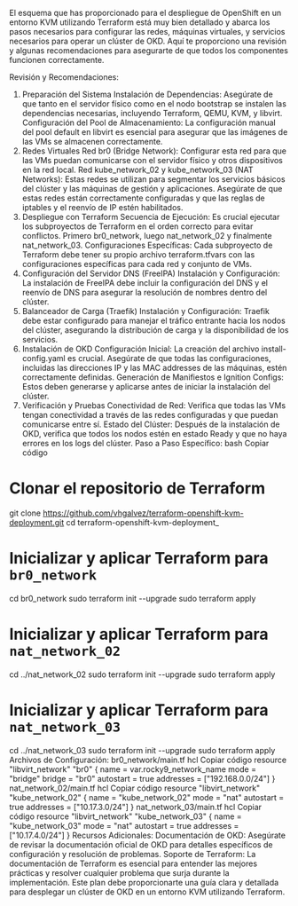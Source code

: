 El esquema que has proporcionado para el despliegue de OpenShift en un entorno KVM utilizando Terraform está muy bien detallado y abarca los pasos necesarios para configurar las redes, máquinas virtuales, y servicios necesarios para operar un clúster de OKD. Aquí te proporciono una revisión y algunas recomendaciones para asegurarte de que todos los componentes funcionen correctamente.

Revisión y Recomendaciones:
1. Preparación del Sistema
Instalación de Dependencias: Asegúrate de que tanto en el servidor físico como en el nodo bootstrap se instalen las dependencias necesarias, incluyendo Terraform, QEMU, KVM, y libvirt.
Configuración del Pool de Almacenamiento: La configuración manual del pool default en libvirt es esencial para asegurar que las imágenes de las VMs se almacenen correctamente.
2. Redes Virtuales
Red br0 (Bridge Network): Configurar esta red para que las VMs puedan comunicarse con el servidor físico y otros dispositivos en la red local.
Red kube_network_02 y kube_network_03 (NAT Networks): Estas redes se utilizan para segmentar los servicios básicos del clúster y las máquinas de gestión y aplicaciones. Asegúrate de que estas redes están correctamente configuradas y que las reglas de iptables y el reenvío de IP estén habilitados.
3. Despliegue con Terraform
Secuencia de Ejecución: Es crucial ejecutar los subproyectos de Terraform en el orden correcto para evitar conflictos. Primero br0_network, luego nat_network_02 y finalmente nat_network_03.
Configuraciones Específicas: Cada subproyecto de Terraform debe tener su propio archivo terraform.tfvars con las configuraciones específicas para cada red y conjunto de VMs.
4. Configuración del Servidor DNS (FreeIPA)
Instalación y Configuración: La instalación de FreeIPA debe incluir la configuración del DNS y el reenvío de DNS para asegurar la resolución de nombres dentro del clúster.
5. Balanceador de Carga (Traefik)
Instalación y Configuración: Traefik debe estar configurado para manejar el tráfico entrante hacia los nodos del clúster, asegurando la distribución de carga y la disponibilidad de los servicios.
6. Instalación de OKD
Configuración Inicial: La creación del archivo install-config.yaml es crucial. Asegúrate de que todas las configuraciones, incluidas las direcciones IP y las MAC addresses de las máquinas, estén correctamente definidas.
Generación de Manifiestos e Ignition Configs: Estos deben generarse y aplicarse antes de iniciar la instalación del clúster.
7. Verificación y Pruebas
Conectividad de Red: Verifica que todas las VMs tengan conectividad a través de las redes configuradas y que puedan comunicarse entre sí.
Estado del Clúster: Después de la instalación de OKD, verifica que todos los nodos estén en estado Ready y que no haya errores en los logs del clúster.
Paso a Paso Específico:
bash
Copiar código
# Clonar el repositorio de Terraform
git clone https://github.com/vhgalvez/terraform-openshift-kvm-deployment.git
cd terraform-openshift-kvm-deployment_

# Inicializar y aplicar Terraform para `br0_network`
cd br0_network
sudo terraform init --upgrade
sudo terraform apply

# Inicializar y aplicar Terraform para `nat_network_02`
cd ../nat_network_02
sudo terraform init --upgrade
sudo terraform apply

# Inicializar y aplicar Terraform para `nat_network_03`
cd ../nat_network_03
sudo terraform init --upgrade
sudo terraform apply
Archivos de Configuración:
br0_network/main.tf
hcl
Copiar código
resource "libvirt_network" "br0" {
  name      = var.rocky9_network_name
  mode      = "bridge"
  bridge    = "br0"
  autostart = true
  addresses = ["192.168.0.0/24"]
}
nat_network_02/main.tf
hcl
Copiar código
resource "libvirt_network" "kube_network_02" {
  name      = "kube_network_02"
  mode      = "nat"
  autostart = true
  addresses = ["10.17.3.0/24"]
}
nat_network_03/main.tf
hcl
Copiar código
resource "libvirt_network" "kube_network_03" {
  name      = "kube_network_03"
  mode      = "nat"
  autostart = true
  addresses = ["10.17.4.0/24"]
}
Recursos Adicionales:
Documentación de OKD: Asegúrate de revisar la documentación oficial de OKD para detalles específicos de configuración y resolución de problemas.
Soporte de Terraform: La documentación de Terraform es esencial para entender las mejores prácticas y resolver cualquier problema que surja durante la implementación.
Este plan debe proporcionarte una guía clara y detallada para desplegar un clúster de OKD en un entorno KVM utilizando Terraform.